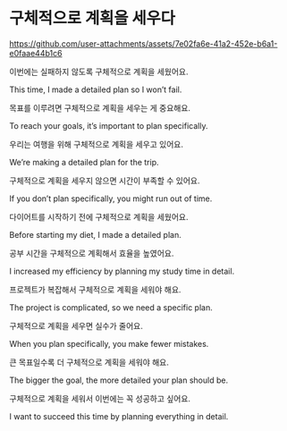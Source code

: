 # 구체적으로 계획을 세우다



https://github.com/user-attachments/assets/7e02fa6e-41a2-452e-b6a1-e0faae44b1c6



이번에는 실패하지 않도록 구체적으로 계획을 세웠어요.

This time, I made a detailed plan so I won’t fail.

목표를 이루려면 구체적으로 계획을 세우는 게 중요해요.

To reach your goals, it’s important to plan specifically.

우리는 여행을 위해 구체적으로 계획을 세우고 있어요.

We’re making a detailed plan for the trip.

구체적으로 계획을 세우지 않으면 시간이 부족할 수 있어요.

If you don’t plan specifically, you might run out of time.

다이어트를 시작하기 전에 구체적으로 계획을 세웠어요.

Before starting my diet, I made a detailed plan.

공부 시간을 구체적으로 계획해서 효율을 높였어요.

I increased my efficiency by planning my study time in detail.

프로젝트가 복잡해서 구체적으로 계획을 세워야 해요.

The project is complicated, so we need a specific plan.

구체적으로 계획을 세우면 실수가 줄어요.

When you plan specifically, you make fewer mistakes.

큰 목표일수록 더 구체적으로 계획을 세워야 해요.

The bigger the goal, the more detailed your plan should be.

구체적으로 계획을 세워서 이번에는 꼭 성공하고 싶어요.

I want to succeed this time by planning everything in detail.

